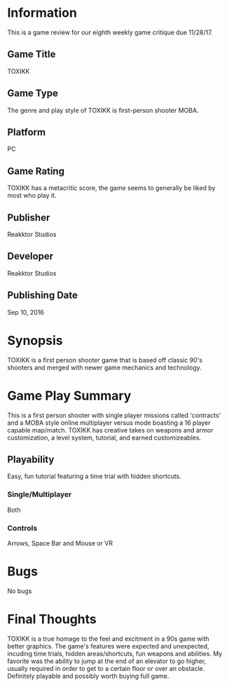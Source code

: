 # Information
This is a game review for our eighth weekly game critique due 11/28/17.

## Game Title
TOXIKK

## Game Type
The genre and play style of TOXIKK is first-person shooter MOBA.

## Platform
PC

## Game Rating
TOXIKK has a metacritic score, the game seems to generally be liked by most who play it.

## Publisher
Reakktor Studios

## Developer
Reakktor Studios

## Publishing Date
Sep 10, 2016

# Synopsis
TOXIKK is a first person shooter game that is based off classic 90's shooters and merged
with newer game mechanics and technology.

# Game Play Summary
This is a first person shooter with single player missions called 'contracts' and a MOBA 
style online multiplayer versus mode boasting a 16 player capable map/match. TOXIKK has 
creative takes on weapons and armor customization, a level system, tutorial, and earned 
customizeables.

## Playability
Easy, fun tutorial featuring a time trial with hidden shortcuts.

### Single/Multiplayer
Both

### Controls
Arrows, Space Bar and Mouse or VR

# Bugs
No bugs

# Final Thoughts
TOXIKK is a true homage to the feel and excitment in a 90s game with better graphics. The 
game's features were expected and unexpected, incuding time trials, hidden areas/shortcuts, 
fun weapons and abilities. My favorite was the ability to jump at the end of an elevator to 
go higher, usually required in order to get to a certain floor or over an obstacle. 
Definitely playable and possibly worth buying full game.
